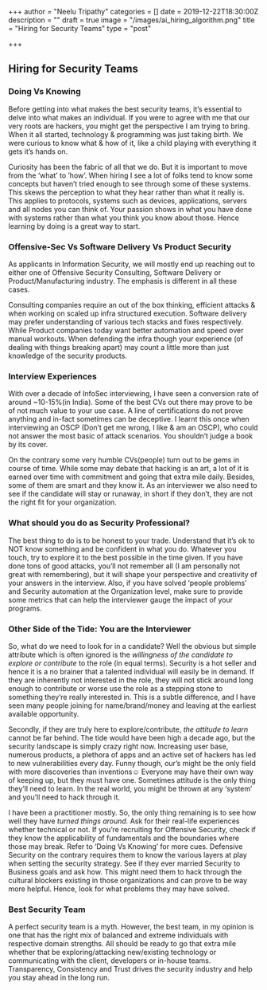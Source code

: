 +++
author = "Neelu Tripathy"
categories = []
date = 2019-12-22T18:30:00Z
description = ""
draft = true
image = "/images/ai_hiring_algorithm.png"
title = "Hiring for Security Teams"
type = "post"

+++
## Hiring for Security Teams

### **Doing Vs Knowing**

Before getting into what makes the best security teams, it’s essential to delve into what makes an individual. If you were to agree with me that our very roots are hackers, you might get the perspective I am trying to bring. When it all started, technology & programming was just taking birth. We were curious to know what & how of it, like a child playing with everything it gets it’s hands on.

Curiosity has been the fabric of all that we do. But it is important to move from the ‘what’ to ’how’. When hiring I see a lot of folks tend to know some concepts but haven’t tried enough to see through some of these systems. This skews the perception to what they hear rather than what it really is. This applies to protocols, systems such as devices, applications, servers and all nodes you can think of. Your passion shows in what you have done with systems rather than what you think you know about those. Hence learning by doing is a great way to start.

### **Offensive-Sec Vs Software Delivery Vs Product Security**

As applicants in Information Security, we will mostly end up reaching out to either one of Offensive Security Consulting, Software Delivery or Product/Manufacturing industry. The emphasis is different in all these cases.

Consulting companies require an out of the box thinking, efficient attacks & when working on scaled up infra structured execution. Software delivery may prefer understanding of various tech stacks and fixes respectively. While Product companies today want better automation and speed over manual workouts. When defending the infra though your experience (of dealing with things breaking apart) may count a little more than just knowledge of the security products.

### **Interview Experiences**

With over a decade of InfoSec interviewing, I have seen a conversion rate of around \~10-15%(in India). Some of the best CVs out there may prove to be of not much value to your use case. A line of certifications do not prove anything and in-fact sometimes can be deceptive. I learnt this once when interviewing an OSCP (Don’t get me wrong, I like & am an OSCP), who could not answer the most basic of attack scenarios. You shouldn’t judge a book by its cover.

On the contrary some very humble CVs(people) turn out to be gems in course of time. While some may debate that hacking is an art, a lot of it is earned over time with commitment and going that extra mile daily. Besides, some of them are smart and they know it. As an interviewer we also need to see if the candidate will stay or runaway, in short if they don’t, they are not the right fit for your organization.

### **What should you do as Security Professional?**

The best thing to do is to be honest to your trade. Understand that it’s ok to NOT know something and be confident in what you do. Whatever you touch, try to explore it to the best possible in the time given. If you have done tons of good attacks, you’ll not remember all (I am personally not great with remembering), but it will shape your perspective and creativity of your answers in the interview. Also, if you have solved ‘people problems’ and Security automation at the Organization level, make sure to provide some metrics that can help the interviewer gauge the impact of your programs.

### **Other Side of the Tide: You are the Interviewer**

So, what do we need to look for in a candidate? Well the obvious but simple attribute which is often ignored is the _willingness of the candidate to explore or contribute_ to the role (in equal terms). Security is a hot seller and hence it is a no brainer that a talented individual will easily be in demand. If they are inherently not interested in the role, they will not stick around long enough to contribute or worse use the role as a stepping stone to something they’re really interested in. This is a subtle difference, and I have seen many people joining for name/brand/money and leaving at the earliest available opportunity.

Secondly, if they are truly here to explore/contribute, _the attitude to learn_ cannot be far behind. The tide would have been high a decade ago, but the security landscape is simply crazy right now. Increasing user base, numerous products, a plethora of apps and an active set of hackers has led to new vulnerabilities every day. Funny though, our’s might be the only field with more discoveries than inventions☺ Everyone may have their own way of keeping up, but they must have one. Sometimes attitude is the only thing they’ll need to learn. In the real world, you might be thrown at any ‘system’ and you’ll need to hack through it.

I have been a practitioner mostly. So, the only thing remaining is to see how well they have _turned things around._ Ask for their real-life experiences whether technical or not. If you’re recruiting for Offensive Security, check if they know the applicability of fundamentals and the boundaries where those may break. Refer to ‘Doing Vs Knowing’ for more cues. Defensive Security on the contrary requires them to know the various layers at play when setting the security strategy. See if they ever married Security to Business goals and ask how. This might need them to hack through the cultural blockers existing in those organizations and can prove to be way more helpful. Hence, look for what problems they may have solved.

### **Best Security Team**

A perfect security team is a myth. However, the best team, in my opinion is one that has the right mix of balanced and extreme individuals with respective domain strengths. All should be ready to go that extra mile whether that be exploring/attacking new/existing technology or communicating with the client, developers or in-house teams. Transparency, Consistency and Trust drives the security industry and help you stay ahead in the long run.
